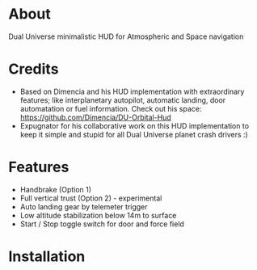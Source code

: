 # About
Dual Universe minimalistic HUD for Atmospheric and Space navigation


# Credits
* Based on Dimencia and his HUD implementation with extraordinary features; like interplanetary autopilot, automatic landing, door automatation or fuel information. Check out his space: https://github.com/Dimencia/DU-Orbital-Hud
* Expugnator for his collaborative work on this HUD implementation to keep it simple and stupid for all Dual Universe planet crash drivers :)


# Features
* Handbrake (Option 1)
* Full vertical trust (Option 2)  - experimental
* Auto landing gear by telemeter trigger
* Low altitude stabilization below 14m to surface
* Start / Stop toggle switch for door and force field

# Installation
